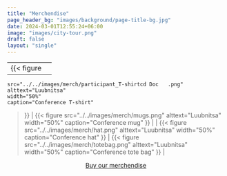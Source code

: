 ```yaml
---
title: "Merchendise"
page_header_bg: "images/background/page-title-bg.jpg"
date: 2024-03-01T12:55:24+06:00
image: "images/city-tour.png"
draft: false
layout: "single"
---
```



|                   |                                  |
|-----------------------|-----------------------------------------|
| {{< figure
    src="../../images/merch/participant_T-shirtcd Doc   .png"
    alttext="Luubnitsa"
    width="50%"
    caption="Conference T-shirt"
>}} | {{< figure
    src="../../images/merch/mugs.png"
    alttext="Luubnitsa"
    width="50%"
    caption="Conference mug"
>}} |
| {{< figure
    src="../../images/merch/hat.png"
    alttext="Luubnitsa"
    width="50%"
    caption="Conference hat"
>}} | {{< figure
    src="../../images/merch/totebag.png"
    alttext="Luubnitsa"
    width="50%"
    caption="Conference tote bag"
>}} |


<center>
    <a href="https://pretix.eu/foss4ge2024/tartu/#category-144729"
        class="btn btn-primary btn-lg"
        style="padding:15px;margin-top:30px;margin-bottom:30px;margin-right:5px;margin-left:5px">
    <span>Buy our merchendise</span></a>
</center>